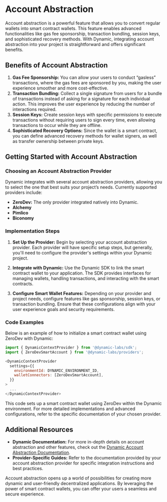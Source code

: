 
# Account Abstraction

Account abstraction is a powerful feature that allows you to convert regular wallets into smart contract wallets. This feature enables advanced functionalities like gas fee sponsorship, transaction bundling, session keys, and sophisticated recovery methods. With Dynamic, integrating account abstraction into your project is straightforward and offers significant benefits.

## Benefits of Account Abstraction

1. **Gas Fee Sponsorship:** You can allow your users to conduct “gasless” transactions, where the gas fees are sponsored by you, making the user experience smoother and more cost-effective.
2. **Transaction Bundling:** Collect a single signature from users for a bundle of transactions instead of asking for a signature for each individual action. This improves the user experience by reducing the number of interactions required.
3. **Session Keys:** Create session keys with specific permissions to execute transactions without requiring users to sign every time, even allowing transactions to occur while they are offline.
4. **Sophisticated Recovery Options:** Since the wallet is a smart contract, you can define advanced recovery methods for wallet signers, as well as transfer ownership between private keys.

## Getting Started with Account Abstraction

### Choosing an Account Abstraction Provider

Dynamic integrates with several account abstraction providers, allowing you to select the one that best suits your project’s needs. Currently supported providers include:
- **ZeroDev:** The only provider integrated natively into Dynamic.
- **Alchemy**
- **Pimlico**
- **Biconomy**

### Implementation Steps

1. **Set Up the Provider:** Begin by selecting your account abstraction provider. Each provider will have specific setup steps, but generally, you'll need to configure the provider's settings within your Dynamic project.
   
2. **Integrate with Dynamic:** Use the Dynamic SDK to link the smart contract wallet to your application. The SDK provides interfaces for managing wallets, handling transactions, and interacting with the smart contracts.
   
3. **Configure Smart Wallet Features:** Depending on your provider and project needs, configure features like gas sponsorship, session keys, or transaction bundling. Ensure that these configurations align with your user experience goals and security requirements.

### Code Examples

Below is an example of how to initialize a smart contract wallet using ZeroDev with Dynamic:

```javascript
import { DynamicContextProvider } from '@dynamic-labs/sdk';
import { ZeroDevSmartAccount } from '@dynamic-labs/providers';

<DynamicContextProvider
  settings={{
    environmentId: DYNAMIC_ENVIRONMENT_ID,
    walletConnectors: [ZeroDevSmartAccount],
  }}
>
  ...
</DynamicContextProvider>
```

This code sets up a smart contract wallet using ZeroDev within the Dynamic environment. For more detailed implementations and advanced configurations, refer to the specific documentation of your chosen provider.

## Additional Resources

- **Dynamic Documentation:** For more in-depth details on account abstraction and other features, check out the [Dynamic Account Abstraction Documentation](https://docs.dynamic.xyz/account-abstraction/add-account-abstraction).
- **Provider-Specific Guides:** Refer to the documentation provided by your account abstraction provider for specific integration instructions and best practices.

Account abstraction opens up a world of possibilities for creating more dynamic and user-friendly decentralized applications. By leveraging the power of smart contract wallets, you can offer your users a seamless and secure experience.

